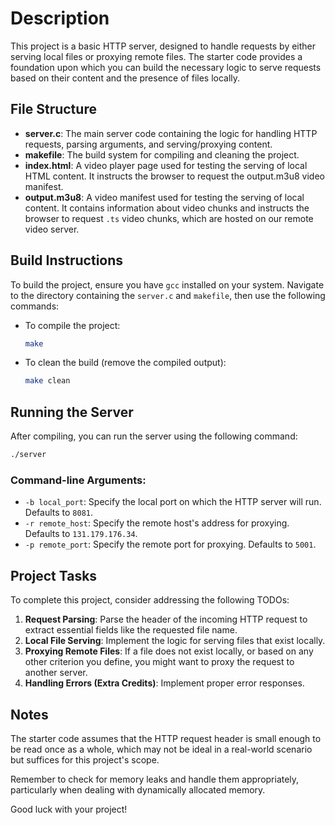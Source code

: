 # Description
This project is a basic HTTP server, designed to handle requests by either serving local files or proxying remote files. The starter code provides a foundation upon which you can build the necessary logic to serve requests based on their content and the presence of files locally.

## File Structure

- **server.c**: The main server code containing the logic for handling HTTP requests, parsing arguments, and serving/proxying content.
- **makefile**: The build system for compiling and cleaning the project.
- **index.html**: A video player page used for testing the serving of local HTML content. It instructs the browser to request the output.m3u8 video manifest.
- **output.m3u8**: A video manifest used for testing the serving of local content. It contains information about video chunks and instructs the browser to request `.ts` video chunks, which are hosted on our remote video server.

## Build Instructions

To build the project, ensure you have `gcc` installed on your system. Navigate to the directory containing the `server.c` and `makefile`, then use the following commands:

- To compile the project:
    ```bash
    make
    ```
  
- To clean the build (remove the compiled output):
    ```bash
    make clean
    ```

## Running the Server

After compiling, you can run the server using the following command:

```bash
./server
```

### Command-line Arguments:

- `-b local_port`: Specify the local port on which the HTTP server will run. Defaults to `8081`.
- `-r remote_host`: Specify the remote host's address for proxying. Defaults to `131.179.176.34`.
- `-p remote_port`: Specify the remote port for proxying. Defaults to `5001`.

## Project Tasks

To complete this project, consider addressing the following TODOs:

1. **Request Parsing**: Parse the header of the incoming HTTP request to extract essential fields like the requested file name.
2. **Local File Serving**: Implement the logic for serving files that exist locally.
3. **Proxying Remote Files**: If a file does not exist locally, or based on any other criterion you define, you might want to proxy the request to another server.
4. **Handling Errors (Extra Credits)**: Implement proper error responses.

## Notes

The starter code assumes that the HTTP request header is small enough to be read once as a whole, which may not be ideal in a real-world scenario but suffices for this project's scope.

Remember to check for memory leaks and handle them appropriately, particularly when dealing with dynamically allocated memory.

Good luck with your project!